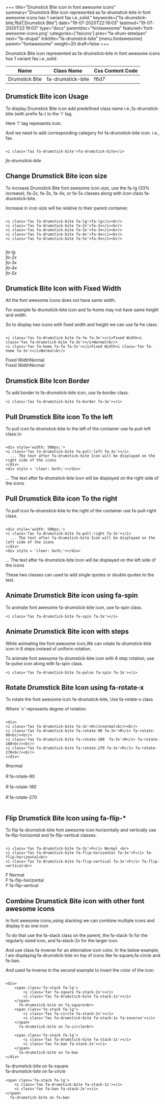 +++
title="Drumstick Bite icon in font awesome icons"
summary="Drumstick Bite icon represented as fa-drumstick-bite in font awesome icons has 1 variant fas i.e.,solid."
keywords=["fa-drumstick-bite,f6d7,Drumstick Bite"]
date="19-07-2020T22:19:03"
lastmod="19-07-2020T22:19:03"
type="docs"
parentdoc="fontawesome"
featured='font-awesome-icons.png'
categories=['faicons']
prev="fa-drum-steelpan"
next="fa-drupal"
linktitle="fa-drumstick-bite"
[menu.fontawesome]
parent="fontawesome"
weight=20
draft=false
+++


Drumstick Bite icon represented as fa-drumstick-bite in font awesome icons has 1 variant fas i.e.,solid.

<div class='table-responsive'><table class='table'><thead><tr><th>Name</th><th>Class Name</th><th>Css Content Code</th></tr></thead><tbody><tr><td>Drumstick Bite</td><td>fa-drumstick-bite</td><td>f6d7</td></tr></tbody></table></div>



## Drumstick Bite icon Usage

To display Drumstick Bite icon add predefined class name i.e.,fa-drumstick-bite (with prefix fa-) to the 'i' tag.

Here 'i' tag represents icon.

And we need to add corresponding category for fa-drumstick-bite icon. i.e., fas.


```

<i class='fas fa-drumstick-bite'>fa-drumstick-bite</i>
```

<i class='fas fa-drumstick-bite'>fa-drumstick-bite</i>




## Change Drumstick Bite icon size
To increase Drumstick Bite font awesome icon size, use the fa-lg (33% increase), fa-2x, fa-3x, fa-4x, or fa-5x classes along with icon class fa-drumstick-bite.

Increase in icon size will be relative to their parent container. 

```

<i class='fas fa-drumstick-bite fa-lg'>fa-lg</i><br/>
<i class='fas fa-drumstick-bite fa-2x'>fa-2x</i><br/>
<i class='fas fa-drumstick-bite fa-3x'>fa-3x</i><br/>
<i class='fas fa-drumstick-bite fa-4x'>fa-4x</i><br/>
<i class='fas fa-drumstick-bite fa-5x'>fa-5x</i><br/>
            
```

<i class='fas fa-drumstick-bite fa-lg'>fa-lg</i><br/>
<i class='fas fa-drumstick-bite fa-2x'>fa-2x</i><br/>
<i class='fas fa-drumstick-bite fa-3x'>fa-3x</i><br/>
<i class='fas fa-drumstick-bite fa-4x'>fa-4x</i><br/>
<i class='fas fa-drumstick-bite fa-5x'>fa-5x</i><br/>
            



## Drumstick Bite Icon with Fixed Width 

All the font awesome icons does not have same width.

For example fa-drumstick-bite icon and fa-home may not have same height and width.

So to display two icons with fixed width and height we can use fa-fw class.


```

<i class='fas fa-drumstick-bite fa-fw fa-3x'></i>Fixed Width<i class='fas fa-drumstick-bite fa-3x'></i>Normal<br/>
<i class='fas fa-home fa-fw fa-3x'></i>Fixed Width<i class='fas fa-home fa-3x'></i>Normal<br/>
```

<i class='fas fa-drumstick-bite fa-fw fa-3x'></i>Fixed Width<i class='fas fa-drumstick-bite fa-3x'></i>Normal<br/>
<i class='fas fa-home fa-fw fa-3x'></i>Fixed Width<i class='fas fa-home fa-3x'></i>Normal<br/>



## Drumstick Bite Icon Border 

To add border to fa-drumstick-bite icon, use fa-border class.


```
<i class='fas fa-drumstick-bite fa-border fa-3x'></i>

```
<i class='fas fa-drumstick-bite fa-border fa-3x'></i>





## Pull Drumstick Bite icon To the left

To pull icon fa-drumstick-bite to the left of the container use fa-pull-left class.\n

```

<div style='width: 500px;'>
<i class='fas fa-drumstick-bite fa-pull-left fa-3x'></i>
  ... The text after fa-drumstick-bite Icon will be displayed on the right side of the icons
</div>
<div style = 'clear: both;'></div>
```

<div style='width: 500px;'>
<i class='fas fa-drumstick-bite fa-pull-left fa-3x'></i>
  ... The text after fa-drumstick-bite Icon will be displayed on the right side of the icons
</div>
<div style = 'clear: both;'></div>




## Pull Drumstick Bite icon To the right
To pull icon fa-drumstick-bite to the right of the container use fa-pull-right class.

```

<div style='width: 500px;'>
<i class='fas fa-drumstick-bite fa-pull-right fa-3x'></i>
  ... The text after fa-drumstick-bite Icon will be displayed on the left side of the icons
</div>
<div style = 'clear: both;'></div>
```

<div style='width: 500px;'>
<i class='fas fa-drumstick-bite fa-pull-right fa-3x'></i>
  ... The text after fa-drumstick-bite Icon will be displayed on the left side of the icons
</div>
<div style = 'clear: both;'></div>

These two classes can used to add single quotes or double quotes to the text.


## Animate Drumstick Bite icon using fa-spin
To animate font awesome fa-drumstick-bite icon, use fa-spin class.

```
<i class='fas fa-drumstick-bite fa-spin fa-3x'></i>
```
<i class='fas fa-drumstick-bite fa-spin fa-3x'></i>




## Animate Drumstick Bite icon with steps
While animating the font awesome icon,We can rotate fa-drumstick-bite icon in 8 steps instead of uniform rotation.

To animate font awesome fa-drumstick-bite icon with 8 step rotation, use fa-pulse icon along with fa-spin class.


```
<i class='fas fa-drumstick-bite fa-pulse fa-spin fa-3x'></i>

```
<i class='fas fa-drumstick-bite fa-pulse fa-spin fa-3x'></i>





## Rotate Drumstick Bite Icon using fa-rotate-x
To rotate the font awesome icon fa-drumstick-bite, Use fa-rotate-x class

Where 'x' represents degree of rotation.


```

<div>
<i class='fas fa-drumstick-bite fa-3x'>R</i>normal<br/><br/>
<i class='fas fa-drumstick-bite fa-rotate-90 fa-3x'>R</i> fa-rotate-90<br/><br/> 
<i class='fas fa-drumstick-bite fa-rotate-180  fa-3x'>R</i> fa-rotate-180<br/><br/> 
<i class='fas fa-drumstick-bite fa-rotate-270 fa-3x'>R</i> fa-rotate-270<br/><br/>
</div>
```

<div>
<i class='fas fa-drumstick-bite fa-3x'>R</i>normal<br/><br/>
<i class='fas fa-drumstick-bite fa-rotate-90 fa-3x'>R</i> fa-rotate-90<br/><br/> 
<i class='fas fa-drumstick-bite fa-rotate-180  fa-3x'>R</i> fa-rotate-180<br/><br/> 
<i class='fas fa-drumstick-bite fa-rotate-270 fa-3x'>R</i> fa-rotate-270<br/><br/>
</div>




## Flip Drumstick Bite Icon using fa-flip-*
To flip fa-drumstick-bite font awesome icon horizontally and vertically use fa-flip-horizontal and fa-flip-vertical classes. 

```

<i class='fas fa-drumstick-bite fa-3x'>F</i> Normal <br>
<i class='fas fa-drumstick-bite fa-flip-horizontal fa-3x'>F</i> fa-flip-horizontal<br>
<i class='fas fa-drumstick-bite fa-flip-vertical fa-3x'>F</i> fa-flip-vertical<br>
```

<i class='fas fa-drumstick-bite fa-3x'>F</i> Normal <br>
<i class='fas fa-drumstick-bite fa-flip-horizontal fa-3x'>F</i> fa-flip-horizontal<br>
<i class='fas fa-drumstick-bite fa-flip-vertical fa-3x'>F</i> fa-flip-vertical<br>




## Combine Drumstick Bite icon with other font awesome icons
In font awesome icons,using stacking we can combine multiple icons and display it as one icon 

To do that use the fa-stack class on the parent, the fa-stack-1x for the regularly sized icon, and fa-stack-2x for the larger icon.

And use class fa-inverse for an alternative icon color. 
In the below example, I am displaying fa-drumstick-bite on top of icons like fa-square,fa-circle and fa-ban.

And used fa-inverse in the second example to invert the color of the icon.

```

<div>
    <span class='fa-stack fa-lg'>
        <i class='far fa-square fa-stack-2x'></i>
        <i class='fas fa-drumstick-bite fa-stack-1x'></i>
    </span>
      fa-drumstick-bite on fa-square<br>
    <span class='fa-stack fa-lg'>
        <i class='fas fa-circle fa-stack-2x'></i>
        <i class='fas fa-drumstick-bite fa-stack-1x fa-inverse'></i>
    </span>
      fa-drumstick-bite on fa-circle<br>

    <span class='fa-stack fa-lg'>
        <i class='fas fa-drumstick-bite fa-stack-1x'></i>
        <i class='fas fa-ban fa-stack-2x'></i>
    </span>
      fa-drumstick-bite on fa-ban
</div>
```

<div>
    <span class='fa-stack fa-lg'>
        <i class='far fa-square fa-stack-2x'></i>
        <i class='fas fa-drumstick-bite fa-stack-1x'></i>
    </span>
      fa-drumstick-bite on fa-square<br>
    <span class='fa-stack fa-lg'>
        <i class='fas fa-circle fa-stack-2x'></i>
        <i class='fas fa-drumstick-bite fa-stack-1x fa-inverse'></i>
    </span>
      fa-drumstick-bite on fa-circle<br>

    <span class='fa-stack fa-lg'>
        <i class='fas fa-drumstick-bite fa-stack-1x'></i>
        <i class='fas fa-ban fa-stack-2x'></i>
    </span>
      fa-drumstick-bite on fa-ban
</div>






